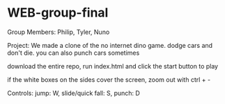 # WEB-group-final

Group Members: Philip, Tyler, Nuno

Project: We made a clone of the no internet dino game. dodge cars and don't die. you can also punch cars sometimes

download the entire repo, run index.html and click the start button to play

if the white boxes on the sides cover the screen, zoom out with ctrl + -

Controls: jump: W, slide/quick fall: S, punch: D
